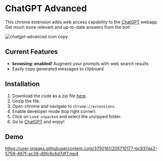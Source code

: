 # ChatGPT Advanced

This chrome extension adds web access capability to the [ChatGPT](https://www.chatgpt.com/) webapp. Get much more relevant and up-to-date answers from the bot!

![chatgpt-advanced icon copy](https://user-images.githubusercontent.com/3750161/205711124-8ea0f530-ea1a-4503-8097-c4d0f3f960eb.PNG)

## Current Features

- **browsing: enabled!** Augment your prompts with web search results
- Easily copy generated messages to clipboard


## Installation

1. Download the code as a zip file [here](https://github.com/qunash/chatgpt-advanced/archive/master.zip).
2. Unzip the file.
3. Open chrome and navigate to `chrome://extensions`.
4. Enable developer mode (top right corner).
5. Click on `Load unpacked` and select the unzipped folder.
6. Go to [ChatGPT](https://chat.openai.com/chat/) and enjoy!

## Demo

https://user-images.githubusercontent.com/3750161/205710177-bc937ae2-5759-467f-ac29-d9fc6c6d7df7.mp4

